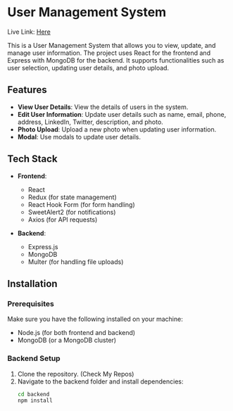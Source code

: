 # User Management System

Live Link: <a href="https://user-management-by-mahmud.netlify.app/">Here</a>

This is a User Management System that allows you to view, update, and manage user information. The project uses React for the frontend and Express with MongoDB for the backend. It supports functionalities such as user selection, updating user details, and photo upload.

## Features

- **View User Details**: View the details of users in the system.
- **Edit User Information**: Update user details such as name, email, phone, address, LinkedIn, Twitter, description, and photo.
- **Photo Upload**: Upload a new photo when updating user information.
- **Modal**: Use modals to update user details.

## Tech Stack

- **Frontend**: 
  - React
  - Redux (for state management)
  - React Hook Form (for form handling)
  - SweetAlert2 (for notifications)
  - Axios (for API requests)
  
- **Backend**: 
  - Express.js
  - MongoDB
  - Multer (for handling file uploads)

## Installation

### Prerequisites

Make sure you have the following installed on your machine:

- Node.js (for both frontend and backend)
- MongoDB (or a MongoDB cluster)

### Backend Setup

1. Clone the repository. (Check My Repos)
2. Navigate to the backend folder and install dependencies:
   ```bash
   cd backend
   npm install
